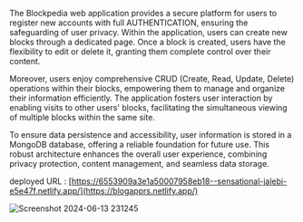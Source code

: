 The Blockpedia web application provides a secure platform for users to register new accounts with full AUTHENTICATION, ensuring the safeguarding of user privacy. Within the application, users can create new blocks through a dedicated page. Once a block is created, users have the flexibility to edit or delete it, granting them complete control over their content.

Moreover, users enjoy comprehensive CRUD (Create, Read, Update, Delete) operations within their blocks, empowering them to manage and organize their information efficiently. The application fosters user interaction by enabling visits to other users' blocks, facilitating the simultaneous viewing of multiple blocks within the same site.

To ensure data persistence and accessibility, user information is stored in a MongoDB database, offering a reliable foundation for future use. This robust architecture enhances the overall user experience, combining privacy protection, content management, and seamless data storage.

deployed URL : [https://6553909a3e1a50007958eb18--sensational-jalebi-e5e47f.netlify.app/](https://blogapprs.netlify.app/)

![Screenshot 2024-06-13 231245](https://github.com/SunilSurendran1906/BLOGAPP_FRONTEND/assets/133184647/4d5a17be-dec9-4d61-ad3f-24ebc3a5c83e)

